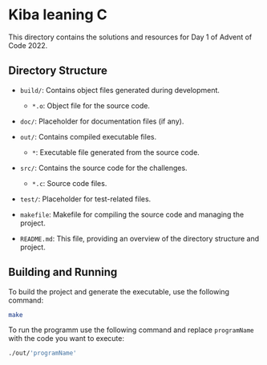 # Kiba leaning C

This directory contains the solutions and resources for Day 1 of Advent of Code 2022.

## Directory Structure

- `build/`: Contains object files generated during development.

  - `*.o`: Object file for the source code.

- `doc/`: Placeholder for documentation files (if any).

- `out/`: Contains compiled executable files.

  - `*`: Executable file generated from the source code.

- `src/`: Contains the source code for the challenges.

  - `*.c`: Source code files.

- `test/`: Placeholder for test-related files.

- `makefile`: Makefile for compiling the source code and managing the project.

- `README.md`: This file, providing an overview of the directory structure and project.

## Building and Running

To build the project and generate the executable, use the following command:

```bash
make
```

To run the programm use the following command and replace `programName` with the code you want to execute:

```bash
./out/'programName'
```

